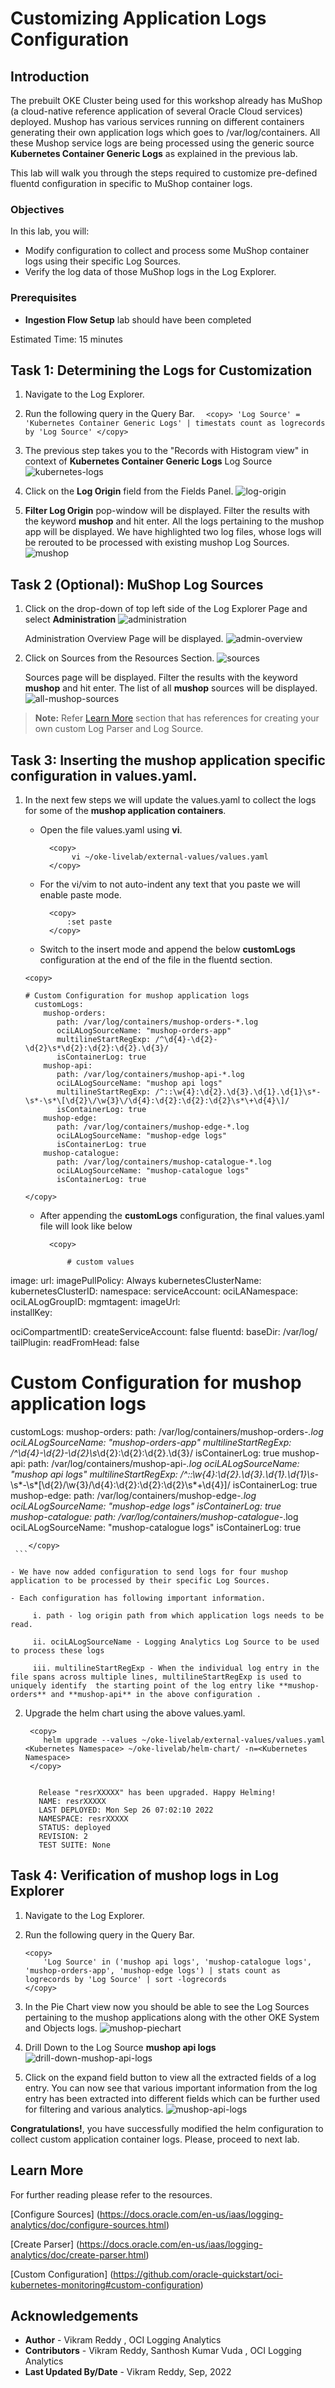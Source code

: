 # Customizing Application Logs Configuration

## Introduction

The prebuilt OKE Cluster being used for this workshop already has MuShop (a cloud-native reference application of several Oracle Cloud services) deployed. Mushop has various services running on different containers generating their own application logs which goes to /var/log/containers. All these Mushop service logs are being processed using the generic source **Kubernetes Container Generic Logs** as explained in the previous lab.

This lab will walk you through the steps required to customize pre-defined fluentd configuration in specific to MuShop container logs.  
 
### Objectives

In this lab, you will:
* Modify configuration to collect and process some MuShop container logs using their specific Log Sources.
* Verify the log data of those MuShop logs in the Log Explorer.


### Prerequisites

* **Ingestion Flow Setup** lab should have been completed


Estimated Time: 15 minutes


## Task 1: Determining the Logs for Customization

1. Navigate to the Log Explorer.

2. Run the following query in the Query Bar.
        ```  
            <copy>
                'Log Source' = 'Kubernetes Container Generic Logs' | timestats count as logrecords by 'Log Source'
            </copy>
        ``` 
   
3. The previous step takes you to the "Records with Histogram view" in context of **Kubernetes Container Generic Logs** Log Source
    ![kubernetes-logs](images/kubernetes-container-generic-logs.png) 

4. Click on the **Log Origin** field from the Fields Panel.
    ![log-origin](images/log-origin.png) 

5. **Filter Log Origin** pop-window will be displayed. Filter the results with the keyword **mushop** and hit enter. All the logs pertaining to the mushop app will be displayed. We have highlighted two log files, whose logs will be rerouted to be processed with existing mushop Log Sources.
    ![mushop](images/mu-shop.png)    


## Task 2 (Optional): MuShop Log Sources
1. Click on the drop-down of top left side of the Log Explorer Page and select **Administration**
    ![administration](images/administration.png) 

   Administration Overview Page will be displayed.
    ![admin-overview](images/admin-overview.png) 

2. Click on Sources from the Resources Section.
    ![sources](images/sources.png) 

   Sources page will be displayed. Filter the results with the keyword **mushop** and hit enter. The list of all **mushop** sources will be displayed.
    ![all-mushop-sources](images/all-mushop-sources.png)


> **Note:** Refer [Learn More](#LearnMore) section that has references for creating your own custom Log Parser and Log Source.



## Task 3: Inserting the mushop application specific configuration in values.yaml.

1. In the next few steps we will update the values.yaml to collect the logs for some of the **mushop application containers**.
    - Open the file values.yaml using **vi**.
      ```
        <copy>
             vi ~/oke-livelab/external-values/values.yaml
        </copy>
      ```
    - For the vi/vim to not auto-indent any text that you paste we will enable paste mode.
      
      ```
        <copy>
            :set paste
        </copy>
      ``` 

    - Switch to the insert mode and append the below **customLogs** configuration at the end of the file in the fluentd section.
     ```
     <copy>
   
    # Custom Configuration for mushop application logs    
       customLogs:
         mushop-orders:
            path: /var/log/containers/mushop-orders-*.log
            ociLALogSourceName: "mushop-orders-app"
            multilineStartRegExp: /^\d{4}-\d{2}-\d{2}\s*\d{2}:\d{2}:\d{2}.\d{3}/
            isContainerLog: true
         mushop-api:
            path: /var/log/containers/mushop-api-*.log
            ociLALogSourceName: "mushop api logs"
            multilineStartRegExp: /^::\w{4}:\d{2}.\d{3}.\d{1}.\d{1}\s*-\s*-\s*\[\d{2}\/\w{3}\/\d{4}:\d{2}:\d{2}:\d{2}\s*\+\d{4}\]/
            isContainerLog: true
         mushop-edge:
            path: /var/log/containers/mushop-edge-*.log
            ociLALogSourceName: "mushop-edge logs"
            isContainerLog: true  
         mushop-catalogue:
            path: /var/log/containers/mushop-catalogue-*.log
            ociLALogSourceName: "mushop-catalogue logs"
            isContainerLog: true
     
     </copy>
     ```
    
    - After appending the **customLogs** configuration, the final values.yaml file will look like below
      
      ```
        <copy>
        
            # custom values
  image:
      url: <Container Image URL>
      imagePullPolicy: Always
  kubernetesClusterName:  <Kubernetes Cluster Name>
  kubernetesClusterID: <Kubernetes Cluster OCID>
  namespace: <Kubernetes Namespace>
  serviceAccount: <Kubernetes Service Account>
  ociLANamespace: <Logging Analytics Namespace>
  ociLALogGroupID: <Logging Analytics LogGroup OCID>
  mgmtagent: 
      imageUrl: <Management Agent Container Image URL>   
      installKey: <Management Agent Install Key>
      
  ociCompartmentID: <Compartment OCID> 
  createServiceAccount:  false
  fluentd:
      baseDir: /var/log/<Kubernetes Namespace>
      tailPlugin:
                    readFromHead:  false
# Custom Configuration for mushop application logs    
  customLogs:
    mushop-orders:
       path: /var/log/containers/mushop-orders-*.log
       ociLALogSourceName: "mushop-orders-app"
       multilineStartRegExp: /^\d{4}-\d{2}-\d{2}\s*\d{2}:\d{2}:\d{2}.\d{3}/
       isContainerLog: true
    mushop-api:
       path: /var/log/containers/mushop-api-*.log
       ociLALogSourceName: "mushop api logs"
       multilineStartRegExp: /^::\w{4}:\d{2}.\d{3}.\d{1}.\d{1}\s*-\s*-\s*\[\d{2}\/\w{3}\/\d{4}:\d{2}:\d{2}:\d{2}\s*\+\d{4}\]/
       isContainerLog: true
    mushop-edge:
       path: /var/log/containers/mushop-edge-*.log
       ociLALogSourceName: "mushop-edge logs"
       isContainerLog: true  
    mushop-catalogue:
       path: /var/log/containers/mushop-catalogue-*.log
       ociLALogSourceName: "mushop-catalogue logs"
       isContainerLog: true

        </copy>
     ```   

    - We have now added configuration to send logs for four mushop application to be processed by their specific Log Sources.
    
    - Each configuration has following important information.

         i. path - log origin path from which application logs needs to be read.

         ii. ociLALogSourceName - Logging Analytics Log Source to be used to process these logs 

         iii. multilineStartRegExp - When the individual log entry in the file spans across multiple lines, multilineStartRegExp is used to uniquely identify  the starting point of the log entry like **mushop-orders** and **mushop-api** in the above configuration . 

        
2. Upgrade the helm chart using the above values.yaml.

    ```
     <copy>
        helm upgrade --values ~/oke-livelab/external-values/values.yaml <Kubernetes Namespace> ~/oke-livelab/helm-chart/ -n=<Kubernetes Namespace>
     </copy>
       
     ```

     ```
        Release "resrXXXXX" has been upgraded. Happy Helming!
        NAME: resrXXXXX
        LAST DEPLOYED: Mon Sep 26 07:02:10 2022
        NAMESPACE: resrXXXXX
        STATUS: deployed
        REVISION: 2
        TEST SUITE: None    
     ```

## Task 4: Verification of mushop logs in Log Explorer

1. Navigate to the Log Explorer.


2. Run the following query in the Query Bar.

    ```
    <copy>
        'Log Source' in ('mushop api logs', 'mushop-catalogue logs', 'mushop-orders-app', 'mushop-edge logs') | stats count as logrecords by 'Log Source' | sort -logrecords
    </copy>
    ```
    
3. In the Pie Chart view now you should be able to see the Log Sources pertaining to the mushop applications along with the other OKE System and Objects logs.
    ![mushop-piechart](images/mushop-piechart.png)

4. Drill Down to the Log Source **mushop api logs**
    ![drill-down-mushop-api-logs](images/drill-down-mushop-api-logs.png)

5. Click on the expand field button to view all the extracted fields of a log entry. You can now see that various important information from the log entry has been extracted into different fields which can be further used for filtering and various analytics.
    ![mushop-api-logs](images/mushop-api-logs.png)


**Congratulations!**, you have successfully modified the helm configuration to collect custom application container logs. Please, proceed to next lab.

## Learn More
For further reading please refer to the resources.

[Configure Sources] (https://docs.oracle.com/en-us/iaas/logging-analytics/doc/configure-sources.html)

[Create Parser] (https://docs.oracle.com/en-us/iaas/logging-analytics/doc/create-parser.html)

[Custom Configuration] (https://github.com/oracle-quickstart/oci-kubernetes-monitoring#custom-configuration)

## Acknowledgements
* **Author** - Vikram Reddy , OCI Logging Analytics
* **Contributors** -  Vikram Reddy, Santhosh Kumar Vuda , OCI Logging Analytics
* **Last Updated By/Date** - Vikram Reddy, Sep, 2022